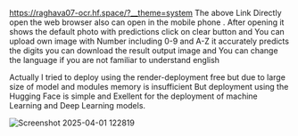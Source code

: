 https://raghava07-ocr.hf.space/?__theme=system
The above Link Directly open the web browser also can open in the mobile phone .
After opening it shows the default photo with predictions click on clear button and You can upload own image with Number including 0-9 and A-Z
it accurately predicts the digits you can download the result output image and You can change the language if you are not familiar to understand english

Actually I tried to deploy using the render-deployment free but due to large size of model and modules memory is insufficient 
But deployment using the Hugging Face is simple and Exellent for the deployment of machine Learning and Deep Learning models.


![Screenshot 2025-04-01 122819](https://github.com/user-attachments/assets/8817de70-eab6-48a4-84ac-f6adddf109f5)
